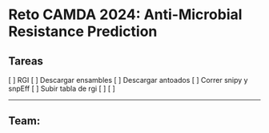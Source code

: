 # Reto CAMDA 2024: Anti-Microbial Resistance Prediction

## Tareas
[ ] RGI 
[ ] Descargar ensambles
[ ] Descargar antoados
[ ] Correr snipy y snpEff
[ ] Subir tabla de rgi
[ ] 
[ ]


-----

Team: 
- 
